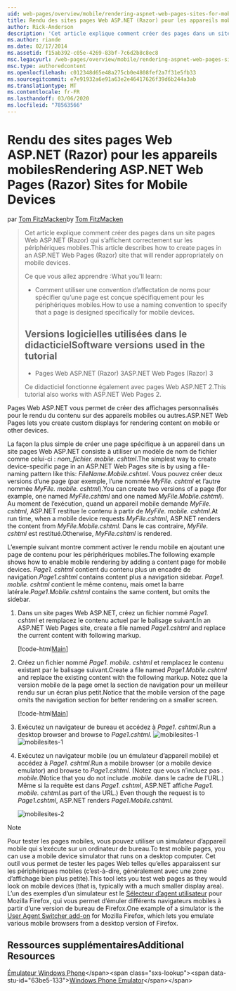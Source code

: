 ```yaml
---
uid: web-pages/overview/mobile/rendering-aspnet-web-pages-sites-for-mobile-devices
title: Rendu des sites pages Web ASP.NET (Razor) pour les appareils mobiles | Microsoft Docs
author: Rick-Anderson
description: 'Cet article explique comment créer des pages dans un site pages Web ASP.NET (Razor) qui s’affichent correctement sur les périphériques mobiles. Ce que vous allez apprendre : comment...'
ms.author: riande
ms.date: 02/17/2014
ms.assetid: f15ab392-c05e-4269-83bf-7c6d2b8c8ec8
msc.legacyurl: /web-pages/overview/mobile/rendering-aspnet-web-pages-sites-for-mobile-devices
msc.type: authoredcontent
ms.openlocfilehash: c012348d65e48a275cb0e4808fef2a7f31e5fb33
ms.sourcegitcommit: e7e91932a6e91a63e2e46417626f39d6b244a3ab
ms.translationtype: MT
ms.contentlocale: fr-FR
ms.lasthandoff: 03/06/2020
ms.locfileid: "78563566"
---
```

# <a name="rendering-aspnet-web-pages-razor-sites-for-mobile-devices"></a><span data-ttu-id="63be5-104">Rendu des sites pages Web ASP.NET (Razor) pour les appareils mobiles</span><span class="sxs-lookup"><span data-stu-id="63be5-104">Rendering ASP.NET Web Pages (Razor) Sites for Mobile Devices</span></span>

<span data-ttu-id="63be5-105">par [Tom FitzMacken](https://github.com/tfitzmac)</span><span class="sxs-lookup"><span data-stu-id="63be5-105">by [Tom FitzMacken](https://github.com/tfitzmac)</span></span>

> <span data-ttu-id="63be5-106">Cet article explique comment créer des pages dans un site pages Web ASP.NET (Razor) qui s’affichent correctement sur les périphériques mobiles.</span><span class="sxs-lookup"><span data-stu-id="63be5-106">This article describes how to create pages in an ASP.NET Web Pages (Razor) site that will render appropriately on mobile devices.</span></span>
> 
> <span data-ttu-id="63be5-107">Ce que vous allez apprendre :</span><span class="sxs-lookup"><span data-stu-id="63be5-107">What you'll learn:</span></span>
> 
> - <span data-ttu-id="63be5-108">Comment utiliser une convention d’affectation de noms pour spécifier qu’une page est conçue spécifiquement pour les périphériques mobiles.</span><span class="sxs-lookup"><span data-stu-id="63be5-108">How to use a naming convention to specify that a page is designed specifically for mobile devices.</span></span>
>   
> 
> ## <a name="software-versions-used-in-the-tutorial"></a><span data-ttu-id="63be5-109">Versions logicielles utilisées dans le didacticiel</span><span class="sxs-lookup"><span data-stu-id="63be5-109">Software versions used in the tutorial</span></span>
> 
> 
> - <span data-ttu-id="63be5-110">Pages Web ASP.NET (Razor) 3</span><span class="sxs-lookup"><span data-stu-id="63be5-110">ASP.NET Web Pages (Razor) 3</span></span>
>   
> 
> <span data-ttu-id="63be5-111">Ce didacticiel fonctionne également avec pages Web ASP.NET 2.</span><span class="sxs-lookup"><span data-stu-id="63be5-111">This tutorial also works with ASP.NET Web Pages 2.</span></span>

<span data-ttu-id="63be5-112">Pages Web ASP.NET vous permet de créer des affichages personnalisés pour le rendu du contenu sur des appareils mobiles ou autres.</span><span class="sxs-lookup"><span data-stu-id="63be5-112">ASP.NET Web Pages lets you create custom displays for rendering content on mobile or other devices.</span></span>

<span data-ttu-id="63be5-113">La façon la plus simple de créer une page spécifique à un appareil dans un site pages Web ASP.NET consiste à utiliser un modèle de nom de fichier comme celui-ci : *nom_fichier. mobile. cshtml*.</span><span class="sxs-lookup"><span data-stu-id="63be5-113">The simplest way to create device-specific page in an ASP.NET Web Pages site is by using a file-naming pattern like this: *FileName.Mobile.cshtml*.</span></span> <span data-ttu-id="63be5-114">Vous pouvez créer deux versions d’une page (par exemple, l’une nommée *MyFile. cshtml* et l’autre nommée *MyFile. mobile. cshtml*).</span><span class="sxs-lookup"><span data-stu-id="63be5-114">You can create two versions of a page (for example, one named *MyFile.cshtml* and one named *MyFile.Mobile.cshtml*).</span></span> <span data-ttu-id="63be5-115">Au moment de l’exécution, quand un appareil mobile demande *MyFile. cshtml*, ASP.NET restitue le contenu à partir de *MyFile. mobile. cshtml*.</span><span class="sxs-lookup"><span data-stu-id="63be5-115">At run time, when a mobile device requests *MyFile.cshtml*, ASP.NET renders the content from *MyFile.Mobile.cshtml*.</span></span> <span data-ttu-id="63be5-116">Dans le cas contraire, *MyFile. cshtml* est restitué.</span><span class="sxs-lookup"><span data-stu-id="63be5-116">Otherwise, *MyFile.cshtml* is rendered.</span></span>

<span data-ttu-id="63be5-117">L’exemple suivant montre comment activer le rendu mobile en ajoutant une page de contenu pour les périphériques mobiles.</span><span class="sxs-lookup"><span data-stu-id="63be5-117">The following example shows how to enable mobile rendering by adding a content page for mobile devices.</span></span> <span data-ttu-id="63be5-118">*Page1. cshtml* contient du contenu plus un encadré de navigation.</span><span class="sxs-lookup"><span data-stu-id="63be5-118">*Page1.cshtml* contains content plus a navigation sidebar.</span></span> <span data-ttu-id="63be5-119">*Page1. mobile. cshtml* contient le même contenu, mais omet la barre latérale.</span><span class="sxs-lookup"><span data-stu-id="63be5-119">*Page1.Mobile.cshtml* contains the same content, but omits the sidebar.</span></span>

1. <span data-ttu-id="63be5-120">Dans un site pages Web ASP.NET, créez un fichier nommé *Page1. cshtml* et remplacez le contenu actuel par le balisage suivant.</span><span class="sxs-lookup"><span data-stu-id="63be5-120">In an ASP.NET Web Pages site, create a file named *Page1.cshtml* and replace the current content with following markup.</span></span>

    [!code-html[Main](rendering-aspnet-web-pages-sites-for-mobile-devices/samples/sample1.html)]
2. <span data-ttu-id="63be5-121">Créez un fichier nommé *Page1. mobile. cshtml* et remplacez le contenu existant par le balisage suivant.</span><span class="sxs-lookup"><span data-stu-id="63be5-121">Create a file named *Page1.Mobile.cshtml* and replace the existing content with the following markup.</span></span> <span data-ttu-id="63be5-122">Notez que la version mobile de la page omet la section de navigation pour un meilleur rendu sur un écran plus petit.</span><span class="sxs-lookup"><span data-stu-id="63be5-122">Notice that the mobile version of the page omits the navigation section for better rendering on a smaller screen.</span></span>

    [!code-html[Main](rendering-aspnet-web-pages-sites-for-mobile-devices/samples/sample2.html)]
3. <span data-ttu-id="63be5-123">Exécutez un navigateur de bureau et accédez à *Page1. cshtml*.</span><span class="sxs-lookup"><span data-stu-id="63be5-123">Run a desktop browser and browse to *Page1.cshtml*.</span></span> <span data-ttu-id="63be5-124">![mobilesites-1](rendering-aspnet-web-pages-sites-for-mobile-devices/_static/image1.png)</span><span class="sxs-lookup"><span data-stu-id="63be5-124">![mobilesites-1](rendering-aspnet-web-pages-sites-for-mobile-devices/_static/image1.png)</span></span>
4. <span data-ttu-id="63be5-125">Exécutez un navigateur mobile (ou un émulateur d’appareil mobile) et accédez à *Page1. cshtml*.</span><span class="sxs-lookup"><span data-stu-id="63be5-125">Run a mobile browser (or a mobile device emulator) and browse to *Page1.cshtml*.</span></span> <span data-ttu-id="63be5-126">(Notez que vous n’incluez pas *. mobile.*</span><span class="sxs-lookup"><span data-stu-id="63be5-126">(Notice that you do not include *.mobile.*</span></span> <span data-ttu-id="63be5-127">dans le cadre de l’URL.) Même si la requête est dans *Page1. cshtml*, ASP.NET affiche *Page1. mobile. cshtml*.</span><span class="sxs-lookup"><span data-stu-id="63be5-127">as part of the URL.) Even though the request is to *Page1.cshtml*, ASP.NET renders *Page1.Mobile.cshtml*.</span></span>

    ![mobilesites-2](rendering-aspnet-web-pages-sites-for-mobile-devices/_static/image2.png)

> [!NOTE]
> <span data-ttu-id="63be5-129">Pour tester les pages mobiles, vous pouvez utiliser un simulateur d’appareil mobile qui s’exécute sur un ordinateur de bureau.</span><span class="sxs-lookup"><span data-stu-id="63be5-129">To test mobile pages, you can use a mobile device simulator that runs on a desktop computer.</span></span> <span data-ttu-id="63be5-130">Cet outil vous permet de tester les pages Web telles qu’elles apparaissent sur les périphériques mobiles (c’est-à-dire, généralement avec une zone d’affichage bien plus petite).</span><span class="sxs-lookup"><span data-stu-id="63be5-130">This tool lets you test web pages as they would look on mobile devices (that is, typically with a much smaller display area).</span></span> <span data-ttu-id="63be5-131">L’un des exemples d’un simulateur est le [Sélecteur d’agent utilisateur](http://addons.mozilla.org/firefox/addon/user-agent-switcher/) pour Mozilla Firefox, qui vous permet d’émuler différents navigateurs mobiles à partir d’une version de bureau de Firefox.</span><span class="sxs-lookup"><span data-stu-id="63be5-131">One example of a simulator is the [User Agent Switcher add-on](http://addons.mozilla.org/firefox/addon/user-agent-switcher/) for Mozilla Firefox, which lets you emulate various mobile browsers from a desktop version of Firefox.</span></span>

<a id="Additional_Resources"></a>
## <a name="additional-resources"></a><span data-ttu-id="63be5-132">Ressources supplémentaires</span><span class="sxs-lookup"><span data-stu-id="63be5-132">Additional Resources</span></span>

<span data-ttu-id="63be5-133">[Émulateur Windows Phone](https://msdn.microsoft.com/library/ff402563(v=VS.92).aspx)</span><span class="sxs-lookup"><span data-stu-id="63be5-133">[Windows Phone Emulator](https://msdn.microsoft.com/library/ff402563(v=VS.92).aspx)</span></span>
